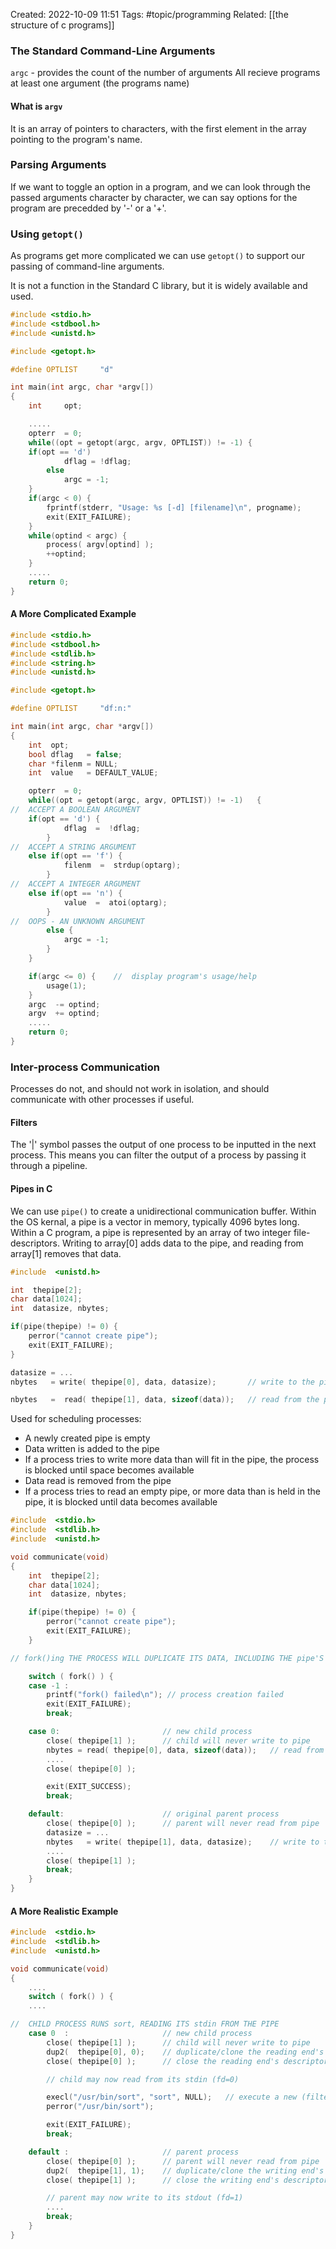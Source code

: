 Created: 2022-10-09 11:51
Tags: #topic/programming 
Related: [[the structure of c programs]]

### The Standard Command-Line Arguments
`argc` - provides the count of the number of arguments
All recieve programs at least one argument (the programs name)

#### What is `argv`
It is an array of pointers to characters, with the first element in the array pointing to the program's name.

### Parsing Arguments
If we want to toggle an option in a program, and we can look through the passed arguments character by character,
we can say options for the program are precedded by '-' or a '+'.

### Using `getopt()`
As programs get more complicated we can use `getopt()` to support our passing of command-line arguments.

It is not a function in the Standard C library, but it is widely available and used.

```c
#include <stdio.h>
#include <stdbool.h>
#include <unistd.h>

#include <getopt.h>

#define	OPTLIST		"d"

int main(int argc, char *argv[])
{
    int		opt;

    .....
    opterr	= 0;
    while((opt = getopt(argc, argv, OPTLIST)) != -1) {
	if(opt == 'd')
            dflag = !dflag;
        else
            argc = -1;
    }
    if(argc < 0) {
        fprintf(stderr, "Usage: %s [-d] [filename]\n", progname);  
        exit(EXIT_FAILURE);
    }
    while(optind < argc) {
        process( argv[optind] );
        ++optind;
    }
    .....
    return 0;
}
```

#### A More Complicated Example
```c
#include <stdio.h>
#include <stdbool.h>
#include <stdlib.h>
#include <string.h>
#include <unistd.h>

#include <getopt.h>

#define	OPTLIST		"df:n:"

int main(int argc, char *argv[])
{
    int  opt;
    bool dflag   = false;
    char *filenm = NULL;
    int  value   = DEFAULT_VALUE;

    opterr	= 0;
    while((opt = getopt(argc, argv, OPTLIST)) != -1)   {  
//  ACCEPT A BOOLEAN ARGUMENT
	if(opt == 'd') {
            dflag  =  !dflag;
        }
//  ACCEPT A STRING ARGUMENT
	else if(opt == 'f') {
            filenm  =  strdup(optarg);
        }
//  ACCEPT A INTEGER ARGUMENT
	else if(opt == 'n') {
            value  =  atoi(optarg);
        }
//  OOPS - AN UNKNOWN ARGUMENT
        else {
            argc = -1;
        }
    }

    if(argc <= 0) {    //  display program's usage/help   
        usage(1);
    }
    argc  -= optind;
    argv  += optind;
    .....
    return 0;
}
```

### Inter-process Communication
 Processes do not, and should not work in isolation, and should communicate with other processes if useful.

#### Filters
The '|' symbol passes the output of one process to be inputted in the next process. This means you can filter the output of a process by passing it through a pipeline.

#### Pipes in C
We can use `pipe()` to create a unidirectional communication buffer.
Within the OS kernal, a pipe is a vector in memory, typically 4096 bytes long.
Within a C program, a pipe is represented by an array of two integer file-descriptors. Writing to array[0] adds data to the pipe, and reading from array[1] removes that data.

```c
#include  <unistd.h>

int  thepipe[2];
char data[1024];
int  datasize, nbytes;

if(pipe(thepipe) != 0) {
    perror("cannot create pipe");
    exit(EXIT_FAILURE);
}

datasize = ...
nbytes   = write( thepipe[0], data, datasize);       // write to the pipe

nbytes   =  read( thepipe[1], data, sizeof(data));   // read from the pipe
```

Used for scheduling processes:
- A newly created pipe is empty
- Data written is added to the pipe
- If a process tries to write more data than will fit in the pipe, the process is blocked until space becomes available
- Data read is removed from the pipe
- If a process tries to read an empty pipe, or more data than is held in the pipe, it is blocked until data becomes available

```c
#include  <stdio.h>
#include  <stdlib.h>
#include  <unistd.h>

void communicate(void)
{
    int  thepipe[2];
    char data[1024];
    int  datasize, nbytes;

    if(pipe(thepipe) != 0) {
        perror("cannot create pipe");
        exit(EXIT_FAILURE);
    }

// fork()ing THE PROCESS WILL DUPLICATE ITS DATA, INCLUDING THE pipe'S TWO FILE-DESCRIPTORS

    switch ( fork() ) {
    case -1 :
        printf("fork() failed\n"); // process creation failed
        exit(EXIT_FAILURE);
        break;

    case 0:                       // new child process
        close( thepipe[1] );      // child will never write to pipe
        nbytes = read( thepipe[0], data, sizeof(data));   // read from the pipe
        ....
        close( thepipe[0] );

        exit(EXIT_SUCCESS);
        break;

    default:                      // original parent process
        close( thepipe[0] );      // parent will never read from pipe
        datasize = ...
        nbytes   = write( thepipe[1], data, datasize);    // write to the pipe
        ....
        close( thepipe[1] );
        break;
    }
}
```

#### A More Realistic Example
```c
#include  <stdio.h>
#include  <stdlib.h>
#include  <unistd.h>

void communicate(void)
{
    ....
    switch ( fork() ) {
    ....

//  CHILD PROCESS RUNS sort, READING ITS stdin FROM THE PIPE
    case 0  :                     // new child process
        close( thepipe[1] );      // child will never write to pipe
        dup2(  thepipe[0], 0);    // duplicate/clone the reading end's descriptor and stdin 
        close( thepipe[0] );      // close the reading end's descriptor

        // child may now read from its stdin (fd=0)

        execl("/usr/bin/sort", "sort", NULL);   // execute a new (filter) program
        perror("/usr/bin/sort");

        exit(EXIT_FAILURE);
        break;

    default :                     // parent process
        close( thepipe[0] );      // parent will never read from pipe
        dup2(  thepipe[1], 1);    // duplicate/clone the writing end's descriptor and stdout 
        close( thepipe[1] );      // close the writing end's descriptor

        // parent may now write to its stdout (fd=1)
        ....
        break;
    }
}
```
